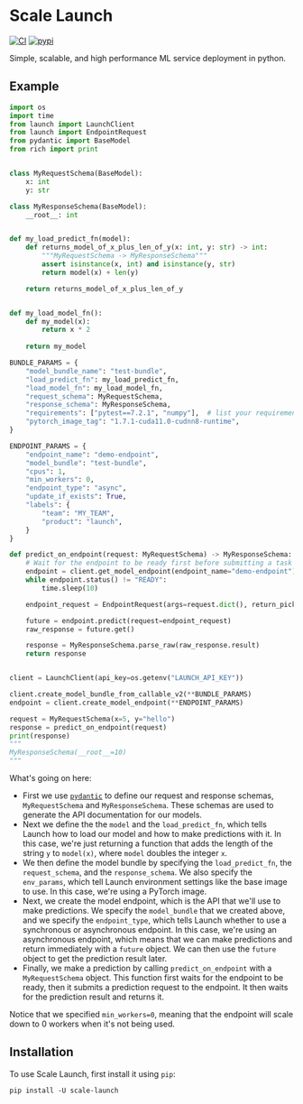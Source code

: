 # Scale Launch

[![CI](https://circleci.com/gh/scaleapi/launch-python-client.svg?style=svg&circle-token=eda1331496e2d7cbda8fb1787c610f02e8f9667a)](https://circleci.com/gh/scaleapi/launch-python-client)
[![pypi](https://img.shields.io/pypi/v/scale-launch.svg)](https://pypi.python.org/pypi/scale-launch)

Simple, scalable, and high performance ML service deployment in python.

## Example

```py title="Launch Usage"
import os
import time
from launch import LaunchClient
from launch import EndpointRequest
from pydantic import BaseModel
from rich import print


class MyRequestSchema(BaseModel):
    x: int
    y: str

class MyResponseSchema(BaseModel):
    __root__: int


def my_load_predict_fn(model):
    def returns_model_of_x_plus_len_of_y(x: int, y: str) -> int:
        """MyRequestSchema -> MyResponseSchema"""
        assert isinstance(x, int) and isinstance(y, str)
        return model(x) + len(y)

    return returns_model_of_x_plus_len_of_y


def my_load_model_fn():
    def my_model(x):
        return x * 2
  
    return my_model

BUNDLE_PARAMS = {
    "model_bundle_name": "test-bundle",
    "load_predict_fn": my_load_predict_fn,
    "load_model_fn": my_load_model_fn,
    "request_schema": MyRequestSchema,
    "response_schema": MyResponseSchema,
    "requirements": ["pytest==7.2.1", "numpy"],  # list your requirements here
    "pytorch_image_tag": "1.7.1-cuda11.0-cudnn8-runtime",
}

ENDPOINT_PARAMS = {
    "endpoint_name": "demo-endpoint",
    "model_bundle": "test-bundle",
    "cpus": 1,
    "min_workers": 0,
    "endpoint_type": "async",
    "update_if_exists": True,
    "labels": {
        "team": "MY_TEAM",
        "product": "launch",
    }
}

def predict_on_endpoint(request: MyRequestSchema) -> MyResponseSchema:
    # Wait for the endpoint to be ready first before submitting a task
    endpoint = client.get_model_endpoint(endpoint_name="demo-endpoint")
    while endpoint.status() != "READY":
        time.sleep(10)

    endpoint_request = EndpointRequest(args=request.dict(), return_pickled=False)

    future = endpoint.predict(request=endpoint_request)
    raw_response = future.get()

    response = MyResponseSchema.parse_raw(raw_response.result)
    return response


client = LaunchClient(api_key=os.getenv("LAUNCH_API_KEY"))

client.create_model_bundle_from_callable_v2(**BUNDLE_PARAMS)
endpoint = client.create_model_endpoint(**ENDPOINT_PARAMS)

request = MyRequestSchema(x=5, y="hello")
response = predict_on_endpoint(request)
print(response)
"""
MyResponseSchema(__root__=10)
"""
```

What's going on here:

* First we use [`pydantic`](https://github.com/pydantic/pydantic) to define our request and response
  schemas, `MyRequestSchema` and `MyResponseSchema`. These schemas are used to generate the API
  documentation for our models.
* Next we define the the `model` and the `load_predict_fn`, which tells Launch
  how to load our model and how to make predictions with it. In this case,
  we're just returning a function that adds the length of the string `y` to 
  `model(x)`, where `model` doubles the integer `x`.
* We then define the model bundle by specifying the `load_predict_fn`, the `request_schema`, and the
  `response_schema`. We also specify the `env_params`, which tell Launch environment settings like 
  the base image to use. In this case, we're using a PyTorch image.
* Next, we create the model endpoint, which is the API that we'll use to make predictions. We
  specify the `model_bundle` that we created above, and we specify the `endpoint_type`, which tells
  Launch whether to use a synchronous or asynchronous endpoint. In this case, we're using an
  asynchronous endpoint, which means that we can make predictions and return immediately with a
  `future` object. We can then use the `future` object to get the prediction result later.
* Finally, we make a prediction by calling `predict_on_endpoint` with a `MyRequestSchema` object.
  This function first waits for the endpoint to be ready, then it submits a prediction request to
  the endpoint. It then waits for the prediction result and returns it.

Notice that we specified `min_workers=0`, meaning that the endpoint will scale down to 0 workers
when it's not being used.

## Installation

To use Scale Launch, first install it using `pip`:

```commandline title="Installation"
pip install -U scale-launch
```
